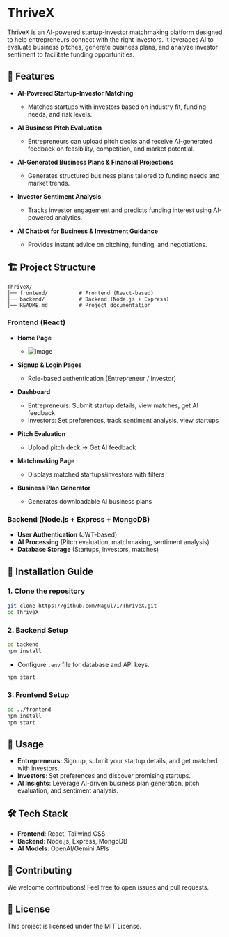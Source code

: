# ThriveX   

ThriveX is an AI-powered startup-investor matchmaking platform designed to help entrepreneurs connect with the right investors. It leverages AI to evaluate business pitches, generate business plans, and analyze investor sentiment to facilitate funding opportunities.  

## 🌟 Features  

- **AI-Powered Startup-Investor Matching**  
  - Matches startups with investors based on industry fit, funding needs, and risk levels.  

- **AI Business Pitch Evaluation**  
  - Entrepreneurs can upload pitch decks and receive AI-generated feedback on feasibility, competition, and market potential.  

- **AI-Generated Business Plans & Financial Projections**  
  - Generates structured business plans tailored to funding needs and market trends.  

- **Investor Sentiment Analysis**  
  - Tracks investor engagement and predicts funding interest using AI-powered analytics.  

- **AI Chatbot for Business & Investment Guidance**  
  - Provides instant advice on pitching, funding, and negotiations.  

## 🏗️ Project Structure  

```
ThriveX/
│── frontend/          # Frontend (React-based)
│── backend/           # Backend (Node.js + Express)
│── README.md          # Project documentation
```

### **Frontend (React)**  

- **Home Page**  
  - ![image](https://github.com/user-attachments/assets/e28c03c2-37b8-4e19-b800-7e21895b49c7)
  

- **Signup & Login Pages**  
  - Role-based authentication (Entrepreneur / Investor)  

- **Dashboard**  
  - Entrepreneurs: Submit startup details, view matches, get AI feedback  
  - Investors: Set preferences, track sentiment analysis, view startups  

- **Pitch Evaluation**  
  - Upload pitch deck → Get AI feedback  

- **Matchmaking Page**  
  - Displays matched startups/investors with filters  

- **Business Plan Generator**  
  - Generates downloadable AI business plans  

### **Backend (Node.js + Express + MongoDB)**  

- **User Authentication** (JWT-based)  
- **AI Processing** (Pitch evaluation, matchmaking, sentiment analysis)  
- **Database Storage** (Startups, investors, matches)  

## 🚀 Installation Guide  

### **1. Clone the repository**  

```bash
git clone https://github.com/Nagul71/ThriveX.git
cd ThriveX
```

### **2. Backend Setup**  

```bash
cd backend
npm install
```

- Configure `.env` file for database and API keys.  

```bash
npm start
```

### **3. Frontend Setup**  

```bash
cd ../frontend
npm install
npm start
```

## 🎯 Usage  

- **Entrepreneurs**: Sign up, submit your startup details, and get matched with investors.  
- **Investors**: Set preferences and discover promising startups.  
- **AI Insights**: Leverage AI-driven business plan generation, pitch evaluation, and sentiment analysis.  

## 🛠️ Tech Stack  

- **Frontend**: React, Tailwind CSS  
- **Backend**: Node.js, Express, MongoDB  
- **AI Models**: OpenAI/Gemini APIs  

## 🤝 Contributing  

We welcome contributions! Feel free to open issues and pull requests.  

## 📜 License  

This project is licensed under the MIT License.  

